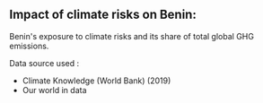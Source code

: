 ## Impact of climate risks on Benin:

Benin's exposure to climate risks and its share of total global GHG emissions.

Data source used : 
- Climate Knowledge (World Bank) (2019)
- Our world in data

